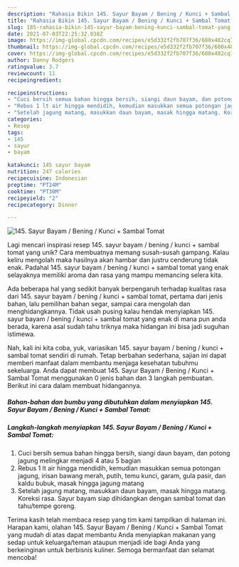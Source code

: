 ```yaml
---
description: "Rahasia Bikin 145. Sayur Bayam / Bening / Kunci + Sambal Tomat yang Lezat"
title: "Rahasia Bikin 145. Sayur Bayam / Bening / Kunci + Sambal Tomat yang Lezat"
slug: 185-rahasia-bikin-145-sayur-bayam-bening-kunci-sambal-tomat-yang-lezat
date: 2021-07-03T22:25:32.038Z
image: https://img-global.cpcdn.com/recipes/e5d332f2fb707f36/680x482cq70/145-sayur-bayam-bening-kunci-sambal-tomat-foto-resep-utama.jpg
thumbnail: https://img-global.cpcdn.com/recipes/e5d332f2fb707f36/680x482cq70/145-sayur-bayam-bening-kunci-sambal-tomat-foto-resep-utama.jpg
cover: https://img-global.cpcdn.com/recipes/e5d332f2fb707f36/680x482cq70/145-sayur-bayam-bening-kunci-sambal-tomat-foto-resep-utama.jpg
author: Danny Rodgers
ratingvalue: 3.7
reviewcount: 11
recipeingredient:

recipeinstructions:
- "Cuci bersih semua bahan hingga bersih, siangi daun bayam, dan potong jagung melingkar menjadi 4 atau 5 bagian"
- "Rebus 1 lt air hingga mendidih, kemudian masukkan semua potongan jagung, irisan bawang merah, putih, temu kunci, garam, gula pasir, dan kaldu bubuk, masak hingga jagung matang"
- "Setelah jagung matang, masukkan daun bayam, masak hingga matang. Koreksi rasa. Sayur bayam siap dihidangkan dengan sambal tomat dan tahu/tempe goreng."
categories:
- Resep
tags:
- 145
- sayur
- bayam

katakunci: 145 sayur bayam 
nutrition: 247 calories
recipecuisine: Indonesian
preptime: "PT24M"
cooktime: "PT30M"
recipeyield: "2"
recipecategory: Dinner

---
```



![145. Sayur Bayam / Bening / Kunci + Sambal Tomat](https://img-global.cpcdn.com/recipes/e5d332f2fb707f36/680x482cq70/145-sayur-bayam-bening-kunci-sambal-tomat-foto-resep-utama.jpg)

Lagi mencari inspirasi resep 145. sayur bayam / bening / kunci + sambal tomat yang unik? Cara membuatnya memang susah-susah gampang. Kalau keliru mengolah maka hasilnya akan hambar dan justru cenderung tidak enak. Padahal 145. sayur bayam / bening / kunci + sambal tomat yang enak selayaknya memiliki aroma dan rasa yang mampu memancing selera kita.

Ada beberapa hal yang sedikit banyak berpengaruh terhadap kualitas rasa dari 145. sayur bayam / bening / kunci + sambal tomat, pertama dari jenis bahan, lalu pemilihan bahan segar, sampai cara mengolah dan menghidangkannya. Tidak usah pusing kalau hendak menyiapkan 145. sayur bayam / bening / kunci + sambal tomat yang enak di mana pun anda berada, karena asal sudah tahu triknya maka hidangan ini bisa jadi suguhan istimewa.




Nah, kali ini kita coba, yuk, variasikan 145. sayur bayam / bening / kunci + sambal tomat sendiri di rumah. Tetap berbahan sederhana, sajian ini dapat memberi manfaat dalam membantu menjaga kesehatan tubuhmu sekeluarga. Anda dapat membuat 145. Sayur Bayam / Bening / Kunci + Sambal Tomat menggunakan 0 jenis bahan dan 3 langkah pembuatan. Berikut ini cara dalam membuat hidangannya.

<!--inarticleads1-->

##### Bahan-bahan dan bumbu yang dibutuhkan dalam menyiapkan 145. Sayur Bayam / Bening / Kunci + Sambal Tomat:





<!--inarticleads2-->

##### Langkah-langkah menyiapkan 145. Sayur Bayam / Bening / Kunci + Sambal Tomat:

1. Cuci bersih semua bahan hingga bersih, siangi daun bayam, dan potong jagung melingkar menjadi 4 atau 5 bagian
1. Rebus 1 lt air hingga mendidih, kemudian masukkan semua potongan jagung, irisan bawang merah, putih, temu kunci, garam, gula pasir, dan kaldu bubuk, masak hingga jagung matang
1. Setelah jagung matang, masukkan daun bayam, masak hingga matang. Koreksi rasa. Sayur bayam siap dihidangkan dengan sambal tomat dan tahu/tempe goreng.




Terima kasih telah membaca resep yang tim kami tampilkan di halaman ini. Harapan kami, olahan 145. Sayur Bayam / Bening / Kunci + Sambal Tomat yang mudah di atas dapat membantu Anda menyiapkan makanan yang sedap untuk keluarga/teman ataupun menjadi ide bagi Anda yang berkeinginan untuk berbisnis kuliner. Semoga bermanfaat dan selamat mencoba!

